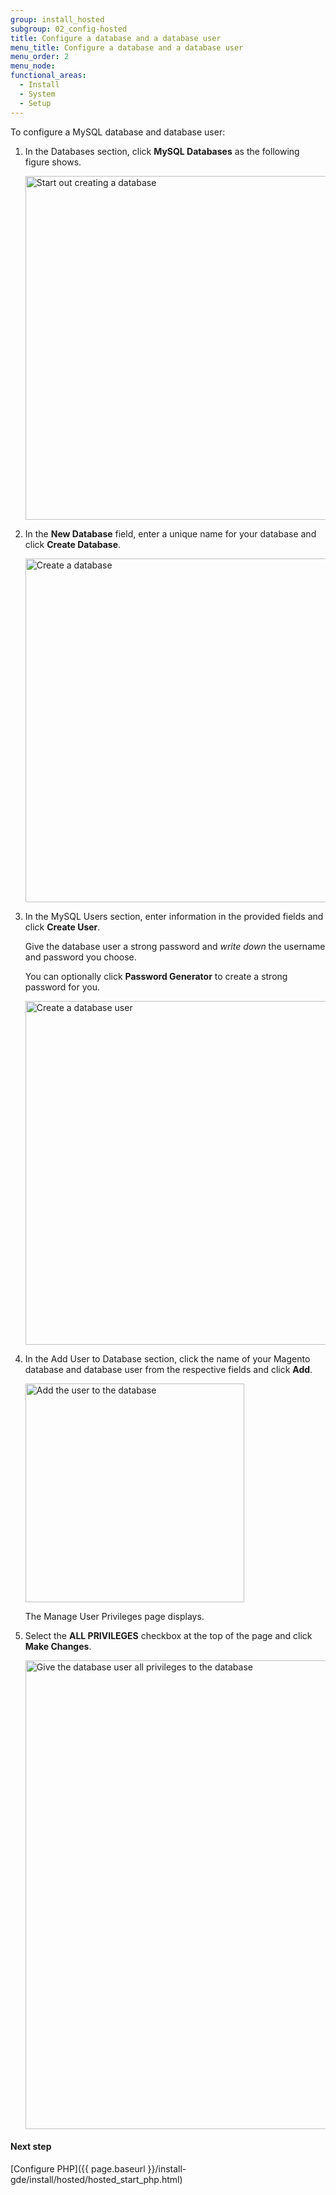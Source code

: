 ```yaml
---
group: install_hosted
subgroup: 02_config-hosted
title: Configure a database and a database user
menu_title: Configure a database and a database user
menu_order: 2
menu_node:
functional_areas:
  - Install
  - System
  - Setup
---
```


To configure a MySQL database and database user:

1.	In the Databases section, click **MySQL Databases** as the following figure shows.

	<img src="{{ site.baseurl }}/common/images/install-merch_conf-db.png" width="550px" alt="Start out creating a database">
2.	In the **New Database** field, enter a unique name for your database and click **Create Database**.

	<img src="{{ site.baseurl }}/common/images/install-merch_create-db.png" width="550px" alt="Create a database">

3.	In the MySQL Users section, enter information in the provided fields and click **Create User**.

	<div class="bs-callout bs-callout-info" markdown="1">
  		<p>Give the database user a strong password and <em>write down</em> the username and password you choose.</p>
  		<p>You can optionally click <strong>Password Generator</strong> to create a strong password for you.</p>
	</div>

	<img src="{{ site.baseurl }}/common/images/install-merch_create-db-user.png" width="550px" alt="Create a database user">

4.	In the Add User to Database section, click the name of your Magento database and database user from the respective fields and click **Add**.

	<img src="{{ site.baseurl }}/common/images/install-merch_add-user-to-db.png" width="350px" alt="Add the user to the database">

	The Manage User Privileges page displays.

5.	Select the **ALL PRIVILEGES** checkbox at the top of the page and click **Make Changes**.

	<img src="{{ site.baseurl }}/common/images/install-merch_db-user-privs.png" width="750px" alt="Give the database user all privileges to the database">

#### Next step

[Configure PHP]({{ page.baseurl }}/install-gde/install/hosted/hosted_start_php.html)
